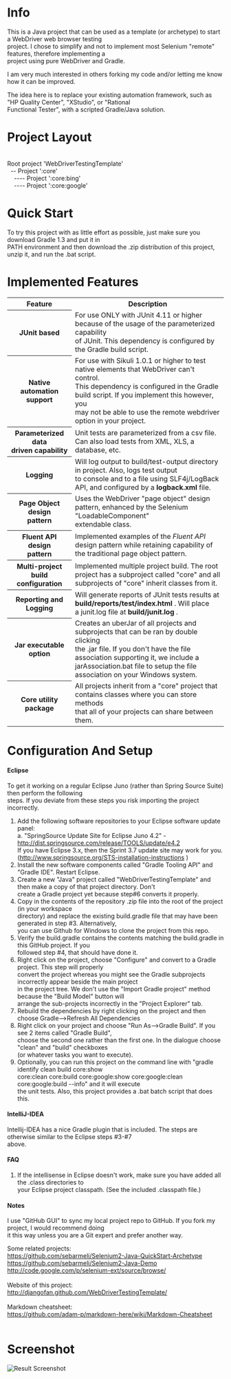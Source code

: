 # Info

This is a Java project that can be used as a template (or archetype) to start a WebDriver web browser testing<br/>
project.  I chose to simplify and not to implement most Selenium "remote" features, therefore implementing a<br/>
project using pure WebDriver and Gradle.<br/>

I am very much interested in others forking my code and/or letting me know how it can be improved.

The idea here is to replace your existing automation framework, such as "HP Quality Center", "XStudio", or "Rational<br/>
Functional Tester", with a scripted Gradle/Java solution.

# Project Layout
<br/>
 Root project 'WebDriverTestingTemplate'<br/>
 &nbsp;&nbsp;-- Project ':core'<br/>
 &nbsp;&nbsp;&nbsp;&nbsp;---- Project ':core:bing'<br/>
 &nbsp;&nbsp;&nbsp;&nbsp;---- Project ':core:google'<br/>

# Quick Start
To try this project with as little effort as possible, just make sure you download Gradle 1.3 and put it in<br/>
PATH environment and then download the .zip distribution of this project, unzip it, and run the .bat script.

# Implemented Features
<table>
  <tr>
    <th>Feature</th>
    <th>Description</th>
  </tr>
  <tr>
    <th>JUnit based</th>
    <td>For use ONLY with JUnit 4.11 or higher because of the usage of the parameterized capability<br/> of JUnit. This dependency is configured by the Gradle build script.</td>
  </tr>
  <tr>
    <th>Native automation support</th>
    <td>For use with Sikuli 1.0.1 or higher to test native elements that WebDriver can't control.  <br/>This dependency is configured in the Gradle build script.  If you implement this however, you<br/> may not be able to use the remote webdriver option in your project.</td>
  </tr>
  <tr>
    <th>Parameterized data <br/>driven capability</th>
    <td>Unit tests are parameterized from a csv file.  Can also load tests from XML, XLS, a database, etc.</td>
  </tr>
  <tr>
    <th>Logging</th>
    <td>Will log output to build/test-output directory in project.   Also, logs test output<br/> to console and to a file using SLF4j/LogBack API, and configured by a <b>logback.xml</b> file.</td>
  </tr>
  <tr>
    <th>Page Object design <br/>pattern</th>
    <td>Uses the WebDriver "page object" design pattern, enhanced by the Selenium "LoadableComponent"<br/> extendable class.</td>
  </tr>
    <tr>
    <th>Fluent API design<br/>pattern</th>
    <td>Implemented examples of the <i>Fluent API</i> design pattern while retaining capability of <br/>
    the traditional page object pattern.</td>
  </tr>
  <tr>
    <th>Multi-project build<br/>configuration</th>
    <td>Implemented multiple project build.  The root project has a subproject called "core" and all <br/>
   subprojects of "core" inherit classes from it.</td>
  </tr>
  <tr>
    <th>Reporting and Logging</th>
    <td>Will generate reports of JUnit tests results at <b>build/reports/test/index.html</b> .  Will place<br/>
    a junit.log file at <b>build/junit.log</b> .</td>
  </tr>
  <tr>
    <th>Jar executable option</th>
    <td>Creates an uberJar of all projects and subprojects that can be ran by double clicking<br/>
       the .jar file.  If you don't have the file association supporting it, we include a <br/>
       jarAssociation.bat file to setup the file association on your Windows system.</td>
  </tr>
  <tr>
    <th>Core utility package</th>
    <td>All projects inherit from a "core" project that contains classes where you can store methods<br/>
        that all of your projects can share between them.</td>
  </tr>
</table>

# Configuration And Setup

#### Eclipse
To get it working on a regular Eclipse Juno (rather than Spring Source Suite) then perform the following<br/>
steps.  If you deviate from these steps you risk importing the project incorrectly. 
 
1. Add the following software repositories to your Eclipse software update panel:<br/>
    a. "SpringSource Update Site for Eclipse Juno 4.2" - http://dist.springsource.com/release/TOOLS/update/e4.2 <br/>
   If you have Eclipse 3.x, then the Sprint 3.7 update site may work for you.  <br/>
   (http://www.springsource.org/STS-installation-instructions )
2. Install the new software components called "Gradle Tooling API" and "Gradle IDE". Restart Eclipse. <br/> 
3. Create a new "Java" project called "WebDriverTestingTemplate" and then make a copy of that project directory.  Don't<br/>
   create a Gradle project yet because step#6 converts it properly.<br/>
4. Copy in the contents of the repository .zip file into the root of the project (in your workspace <br/>
   directory) and replace the existing build.gradle file that may have been generated in step #3.  Alternatively, <br/>
   you can use Github for Windows to clone the project from this repo.<br/>
5. Verify the build.gradle contains the contents matching the build.gradle in this GitHub project.   If you <br/>
   followed step #4, that should have done it. <br/>
6. Right click on the project, choose "Configure" and convert to a Gradle project. This step will properly <br/>
   convert the project whereas you might see the Gradle subprojects incorrectly appear beside the main project <br/>
   in the project tree.  We don't use the "Import Gradle project" method because the "Build Model" button will<br/>
   arrange the sub-projects incorrectly in the "Project Explorer" tab.<br/>
7. Rebuild the dependencies by right clicking on the project and then choose Gradle-->Refresh All Dependencies <br/>
8. Right click on your project and choose "Run As-->Gradle Build".  If you see 2 items called "Gradle Build", <br/>
   choose the second one rather than the first one.  In the dialogue choose "clean" and "build" checkboxes <br/>
  (or whatever tasks you want to execute).
9. Optionally, you can run this project on the command line with "gradle identify clean build core:show <br/>
   core:clean core:build core:google:show core:google:clean core:google:build --info" and it will execute <br/>
   the unit tests.  Also, this project provides a .bat batch script that does this.

#### IntelliJ-IDEA
Intellij-IDEA has a nice Gradle plugin that is included.  The steps are otherwise similar to the Eclipse steps #3-#7 <br/>
above.

#### FAQ
1.  If the intellisense in Eclipse doesn't work, make sure you have added all the .class directories to<br/>
    your Eclipse project classpath.  (See the included .classpath file.)

#### Notes
I use "GitHub GUI" to sync my local project repo to GitHub.  If you fork my project, I would recommend doing <br/>
it this way unless you are a Git expert and prefer another way.<br/>

Some related projects:<br/>
https://github.com/sebarmeli/Selenium2-Java-QuickStart-Archetype<br/>
https://github.com/sebarmeli/Selenium2-Java-Demo<br/>
http://code.google.com/p/selenium-ext/source/browse/<br/>
<br/>
Website of this project:<br/>
http://djangofan.github.com/WebDriverTestingTemplate/<br/>
<br/>
Markdown cheatsheet:<br/>
https://github.com/adam-p/markdown-here/wiki/Markdown-Cheatsheet<br/>
<br/>
# Screenshot
![Result Screenshot](https://github.com/djangofan/WebDriverTestingTemplate/blob/master/SampleResult.png)

